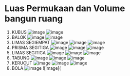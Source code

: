 # Luas Permukaan dan Volume bangun ruang
1. KUBUS
![image](https://github.com/IsmedQalyubi/11.Praktikum-Individu/blob/main/Screenshot%20(158).png) 
![image](https://github.com/IsmedQalyubi/11.Praktikum-Individu/blob/main/Capture%201.PNG) 
2. BALOK
![image](https://github.com/IsmedQalyubi/11.Praktikum-Individu/blob/main/Screenshot%20(159).png) 
![image](https://github.com/IsmedQalyubi/11.Praktikum-Individu/blob/main/Capture%202.PNG) 
3. LIMAS SEGIEMPAT
![image](https://github.com/IsmedQalyubi/11.Praktikum-Individu/blob/main/limas%20segi%20empat.jpg) 
![image](https://github.com/IsmedQalyubi/11.Praktikum-Individu/blob/main/Capture%20limas%20segiempat.PNG) 
![image](https://github.com/IsmedQalyubi/11.Praktikum-Individu/blob/main/Capture%203.PNG) 
4. PRISMA SEGITIGA
![image](https://github.com/IsmedQalyubi/11.Praktikum-Individu/blob/main/prisma%20segitiga.jpg) 
![image](https://github.com/IsmedQalyubi/11.Praktikum-Individu/blob/main/Capture%20prisma%20segitiga.PNG) 
![image](https://github.com/IsmedQalyubi/11.Praktikum-Individu/blob/main/Capture%204.PNG) 
5. LIMAS SEGITIGA
![image](https://github.com/IsmedQalyubi/11.Praktikum-Individu/blob/main/limas%20segitiga.jpg) 
![image](https://github.com/IsmedQalyubi/11.Praktikum-Individu/blob/main/Capture%20limas%20segitiga.PNG) 
![image](https://github.com/IsmedQalyubi/11.Praktikum-Individu/blob/main/Capture%205.PNG) 
6. TABUNG
![image](https://github.com/IsmedQalyubi/11.Praktikum-Individu/blob/main/tabung.jpg) 
![image](https://github.com/IsmedQalyubi/11.Praktikum-Individu/blob/main/Capture%20Tabung.PNG) 
![image](https://github.com/IsmedQalyubi/11.Praktikum-Individu/blob/main/Capture%206.PNG) 
7. KERUCUT
![image](https://github.com/IsmedQalyubi/11.Praktikum-Individu/blob/main/kerucut.jpg) 
![image](https://github.com/IsmedQalyubi/11.Praktikum-Individu/blob/main/Capture%20kerucut.PNG) 
![image](https://github.com/IsmedQalyubi/11.Praktikum-Individu/blob/main/Capture%207.PNG) 
8. BOLA
![image](https://github.com/IsmedQalyubi/11.Praktikum-Individu/blob/main/Screenshot%20(169).png) 
![image](
